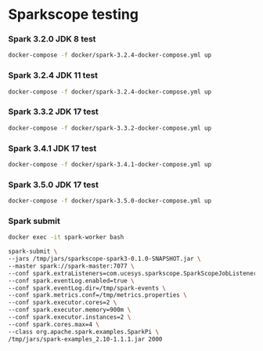 # Sparkscope testing

### Spark 3.2.0 JDK 8 test
```bash
docker-compose -f docker/spark-3.2.4-docker-compose.yml up
```

### Spark 3.2.4 JDK 11 test
```bash
docker-compose -f docker/spark-3.2.4-docker-compose.yml up
```

### Spark 3.3.2 JDK 17 test
```bash
docker-compose -f docker/spark-3.3.2-docker-compose.yml up
```

### Spark 3.4.1 JDK 17 test
```bash
docker-compose -f docker/spark-3.4.1-docker-compose.yml up
```

### Spark 3.5.0 JDK 17 test
```bash
docker-compose -f docker/spark-3.5.0-docker-compose.yml up
```

### Spark submit
```bash
docker exec -it spark-worker bash
```

```bash
spark-submit \
--jars /tmp/jars/sparkscope-spark3-0.1.0-SNAPSHOT.jar \
--master spark://spark-master:7077 \
--conf spark.extraListeners=com.ucesys.sparkscope.SparkScopeJobListener \
--conf spark.eventLog.enabled=true \
--conf spark.eventLog.dir=/tmp/spark-events \
--conf spark.metrics.conf=/tmp/metrics.properties \
--conf spark.executor.cores=2 \
--conf spark.executor.memory=900m \
--conf spark.executor.instances=2 \
--conf spark.cores.max=4 \
--class org.apache.spark.examples.SparkPi \
/tmp/jars/spark-examples_2.10-1.1.1.jar 2000
```

